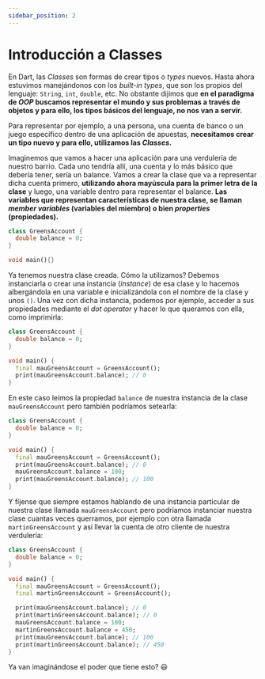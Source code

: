 ```yaml
---
sidebar_position: 2
---
```


# Introducción a Classes

En Dart, las _Classes_ son formas de crear tipos o _types_ nuevos. Hasta ahora estuvimos manejándonos con los _built-in types_, que son los propios del lenguaje: `String`, `int`, `double`, etc. No obstante dijimos que __en el paradigma de _OOP_ buscamos representar el mundo y sus problemas a través de objetos y para ello, los tipos básicos del lenguaje, no nos van a servir.__

Para representar por ejemplo, a una persona, una cuenta de banco o un juego específico dentro de una aplicación de apuestas, __necesitamos crear un tipo nuevo y para ello, utilizamos las _Classes_.__

Imaginemos que vamos a hacer una aplicación para una verdulería de nuestro barrio. Cada uno tendría allí, una cuenta y lo más básico que debería tener, sería un balance. Vamos a crear la clase que va a representar dicha cuenta primero, __utilizando ahora mayúscula para la primer letra de la clase__ y luego, una variable dentro para representar el balance. __Las variables que representan características de nuestra clase, se llaman _member variables_ (variables del miembro) o bien _properties_ (propiedades).__

```dart
class GreensAccount {
  double balance = 0;
}

void main(){}
```

Ya tenemos nuestra clase creada. Cómo la utilizamos? Debemos instanciarla o crear una instancia (_instance_) de esa clase y lo hacemos albergándola en una variable e inicializándola con el nombre de la clase y unos `()`. Una vez con dicha instancia, podemos por ejemplo, acceder a sus propiedades mediante el _dot operator_ y hacer lo que queramos con ella, como imprimirla:

```dart
class GreensAccount {
  double balance = 0;
}

void main() {
  final mauGreensAccount = GreensAccount();
  print(mauGreensAccount.balance); // 0
}
```

En este caso leímos la propiedad `balance` de nuestra instancia de la clase `mauGreensAccount` pero también podríamos setearla:

```dart
class GreensAccount {
  double balance = 0;
}

void main() {
  final mauGreensAccount = GreensAccount();
  print(mauGreensAccount.balance); // 0
  mauGreensAccount.balance = 100;
  print(mauGreensAccount.balance); // 100
}
```

Y fíjense que siempre estamos hablando de una instancia particular de nuestra clase llamada `mauGreensAccount` pero podríamos instanciar nuestra clase cuantas veces querramos, por ejemplo con otra llamada `martinGreensAccount` y así llevar la cuenta de otro cliente de nuestra verdulería:

```dart
class GreensAccount {
  double balance = 0;
}

void main() {
  final mauGreensAccount = GreensAccount();
  final martinGreensAccount = GreensAccount();

  print(mauGreensAccount.balance); // 0
  print(martinGreensAccount.balance); // 0
  mauGreensAccount.balance = 100;
  martinGreensAccount.balance = 450;
  print(mauGreensAccount.balance); // 100
  print(martinGreensAccount.balance); // 450
}
```

Ya van imaginándose el poder que tiene esto? 😃
